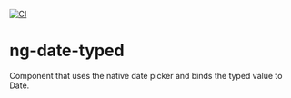 [![CI](https://github.com/NGNOTFND/ng-typed-date/actions/workflows/main.yml/badge.svg)](https://github.com/NGNOTFND/ng-typed-date/actions/workflows/main.yml)


# ng-date-typed
Component that uses the native date picker and binds the typed value to Date.
